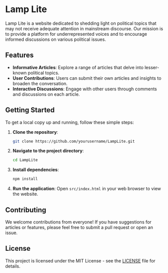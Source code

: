 # Lamp Lite

Lamp Lite is a website dedicated to shedding light on political topics that may not receive adequate attention in mainstream discourse. Our mission is to provide a platform for underrepresented voices and to encourage informed discussions on various political issues.

## Features

- **Informative Articles**: Explore a range of articles that delve into lesser-known political topics.
- **User Contributions**: Users can submit their own articles and insights to broaden the conversation.
- **Interactive Discussions**: Engage with other users through comments and discussions on each article.

## Getting Started

To get a local copy up and running, follow these simple steps:

1. **Clone the repository**:
   ```bash
   git clone https://github.com/yourusername/LampLite.git
   ```

2. **Navigate to the project directory**:
   ```bash
   cd LampLite
   ```

3. **Install dependencies**:
   ```bash
   npm install
   ```

4. **Run the application**:
   Open `src/index.html` in your web browser to view the website.

## Contributing

We welcome contributions from everyone! If you have suggestions for articles or features, please feel free to submit a pull request or open an issue.

## License

This project is licensed under the MIT License - see the [LICENSE](LICENSE) file for details.